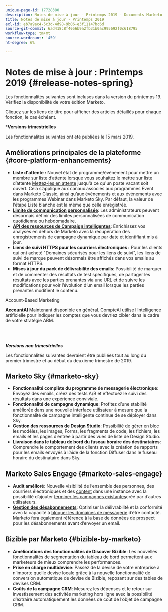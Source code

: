 ```yaml
---
unique-page-id: 17728380
description: Notes de mise à jour - Printemps 2019 - Documents Marketo - Documentation du produit
title: Notes de mise à jour - Printemps 2019
exl-id: eb7a9ac4-5c3d-4d98-9b06-e3f11147bc6d
source-git-commit: 6ad418c8f4056b9a2fb31b0ac995692f0c618795
workflow-type: tm+mt
source-wordcount: '459'
ht-degree: 6%

---
```


# Notes de mise à jour : Printemps 2019 {#release-notes-spring}

Les fonctionnalités suivantes sont incluses dans la version du printemps 19. Vérifiez la disponibilité de votre édition Marketo.

Cliquez sur les liens de titre pour afficher des articles détaillés pour chaque fonction, le cas échéant.

***Versions trimestrielles**

Les fonctionnalités suivantes ont été publiées le 15 mars 2019.

## Améliorations principales de la plateforme {#core-platform-enhancements}

* **Liste d&#39;attente :** Nouvel état de programme/événement pour mettre un membre sur liste d’attente lorsque vous souhaitez le mettre sur liste d’attente [Mettez-les en attente](/help/marketo/product-docs/core-marketo-concepts/smart-campaigns/program-flow-actions/change-program-status.md) jusqu&#39;à ce qu&#39;un poste vacant soit ouvert. Cela s’applique aux canaux associés aux programmes Event dans Marketo Classic, ainsi qu’aux événements et aux événements avec les programmes Webinar dans Marketo Sky. Par défaut, la valeur de l’étape Liste blanche est la même que celle enregistrée.
* **[Limite de communication personnalisée](/help/marketo/product-docs/administration/email-setup/enable-communication-limits.md)**: Les administrateurs peuvent désormais définir des limites personnalisées de communication quotidienne ou hebdomadaire.
* **[API des ressources de Campaign intelligentes](https://developers.marketo.com/rest-api/assets/smart-campaigns/)**: Enrichissez vos analyses en dehors de Marketo avec la récupération des enregistrements de campagne dynamique par date et identifiant mis à jour.
* **Liens de suivi HTTPS pour les courriers électroniques :** Pour les clients qui ont acheté &quot;Domaines sécurisés pour les liens de suivi&quot;, les liens de suivi de marque peuvent désormais être affichés dans vos emails au format HTTPS.
* **Mises à jour du pack de délivrabilité des emails**: Possibilité de marquer et de commenter des résultats de test spécifiques, de partager les résultats avec les parties prenantes via une URL et de suivre les modifications pour voir l’évolution d’un email lorsque les parties prenantes modifient le contenu.

Account-Based Marketing

**[AccountAI](/help/marketo/product-docs/target-account-management/account-profiling/account-profiling-ranking-and-tuning.md)** Maintenant disponible en général. CompteAI utilise l’intelligence artificielle pour indiquer les comptes que vous devriez cibler dans le cadre de votre stratégie ABM.

<br> 

**_Versions non trimestrielles_**

Les fonctionnalités suivantes devraient être publiées tout au long du premier trimestre et au début du deuxième trimestre de 2019.

## Marketo Sky {#marketo-sky}

* **Fonctionnalité complète du programme de messagerie électronique**: Envoyez des emails, créez des tests A/B et effectuez le suivi des résultats dans une expérience conviviale.
* **Fonctionnalité de campagne dynamique**: Profitez d’une stabilité améliorée dans une nouvelle interface utilisateur à mesure que la fonctionnalité de campagne intelligente continue de se déployer dans Sky.
* **Gestion des ressources de Design Studio**: Possibilité de gérer en bloc les modèles, les images, Forms, les fragments de code, les fichiers, les emails et les pages d’entrée à partir des vues de liste de Design Studio.
* **Livraison dans le tableau de bord du fuseau horaire des destinataires**: Comprendre le comportement des clients avec la création de rapports pour les emails envoyés à l’aide de la fonction Diffuser dans le fuseau horaire du destinataire dans Sky.

## Marketo Sales Engage {#marketo-sales-engage}

* **Audit amélioré**: Nouvelle visibilité de l’ensemble des personnes, des courriers électroniques et des [content](/help/marketo/product-docs/marketo-sales-connect/templates/view-template-list-as-another-user.md) dans une instance avec la possibilité d’ajouter [terminer les campagnes existantes](/help/marketo/product-docs/marketo-sales-connect/campaigns/view-campaigns-list-as-another-user.md)créé par d’autres utilisateurs.
* **[Gestion des désabonnements](/help/marketo/product-docs/marketo-sales-connect/email/unsubscribes/marketo-unsubscribe-check.md)**: Optimiser la délivrabilité et la conformité avec la capacité à [bloquer les domaines de messagerie](/help/marketo/product-docs/marketo-sales-connect/admin/blocked-domains.md) d’être contacté. Marketo fera également référence à la base de données de prospect pour les désabonnements avant d’envoyer un email.

## Bizible par Marketo {#bizible-by-marketo}

* **Améliorations des fonctionnalités de Discover Bizible**: Les nouvelles fonctionnalités de segmentation du tableau de bord permettent aux marketeurs de mieux comprendre les performances.
* **Prise en charge multidevise**: Passez de la devise de votre entreprise à n’importe quelle devise locale grâce à la nouvelle fonctionnalité de conversion automatique de devise de Bizible, reposant sur des tables de devises CRM.
* **Coûts de la campagne CRM**: Mesurez les dépenses et le retour sur investissement des activités marketing hors ligne avec la possibilité d’extraire automatiquement les données de coût de l’objet de campagne CRM.
